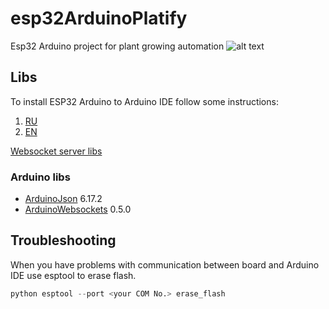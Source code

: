 # esp32ArduinoPlatify
Esp32 Arduino project for plant growing automation
![alt text](https://i.ibb.co/CMjTFWB/scheme.jpg)

## Libs
To install ESP32 Arduino to Arduino IDE follow some instructions:
1. [RU](https://voltiq.ru/instruction-installing-esp32-board-in-arduino-ide-for-windows/)
2. [EN](https://randomnerdtutorials.com/installing-the-esp32-board-in-arduino-ide-windows-instructions/)

[Websocket server libs](https://randomnerdtutorials.com/esp32-websocket-server-arduino/)

### Arduino libs
* [ArduinoJson](https://github.com/bblanchon/ArduinoJson) 6.17.2
* [ArduinoWebsockets](https://github.com/gilmaimon/ArduinoWebsockets) 0.5.0

## Troubleshooting
When you have problems with communication between board and Arduino IDE use esptool to erase flash.
```python
python esptool --port <your COM No.> erase_flash
```
